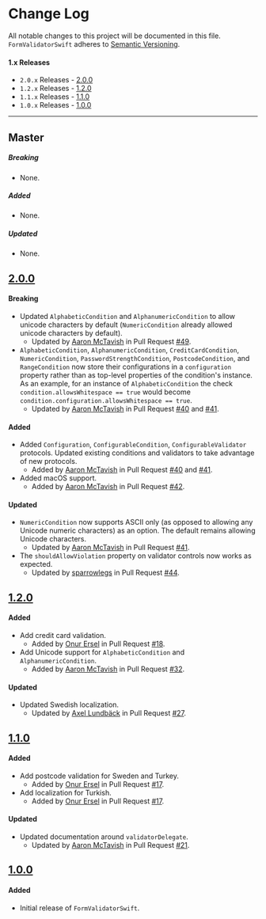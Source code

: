 # Change Log

All notable changes to this project will be documented in this file.
`FormValidatorSwift` adheres to [Semantic Versioning](http://semver.org/).

#### 1.x Releases
- `2.0.x` Releases - [2.0.0](#200)
- `1.2.x` Releases - [1.2.0](#120)
- `1.1.x` Releases - [1.1.0](#110)
- `1.0.x` Releases - [1.0.0](#100)

---

## Master

##### Breaking

- None.

##### Added

- None.

##### Updated

- None.

## [2.0.0](https://github.com/ustwo/formvalidator-swift/releases/tag/v2.0.0)

#### Breaking
- Updated `AlphabeticCondition` and `AlphanumericCondition` to allow unicode characters by default (`NumericCondition` already allowed unicode characters by default).
    - Updated by [Aaron McTavish](https://github.com/aamctustwo) in Pull Request [#49](https://github.com/ustwo/formvalidator-swift/pull/49).
- `AlphabeticCondition`, `AlphanumericCondition`, `CreditCardCondition`, `NumericCondition`, `PasswordStrengthCondition`, `PostcodeCondition`, and `RangeCondition` now store their configurations in a `configuration` property rather than as top-level properties of the condition's instance. As an example, for an instance of `AlphabeticCondition` the check `condition.allowsWhitespace == true` would become `condition.configuration.allowsWhitespace == true`.
    - Updated by [Aaron McTavish](https://github.com/aamctustwo) in Pull Request [#40](https://github.com/ustwo/formvalidator-swift/pull/40) and [#41](https://github.com/ustwo/formvalidator-swift/pull/41).

#### Added
- Added `Configuration`, `ConfigurableCondition`, `ConfigurableValidator` protocols. Updated existing conditions and validators to take advantage of new protocols.
    - Added by [Aaron McTavish](https://github.com/aamctustwo) in Pull Request [#40](https://github.com/ustwo/formvalidator-swift/pull/40) and [#41](https://github.com/ustwo/formvalidator-swift/pull/41).
- Added macOS support.
    - Added by [Aaron McTavish](https://github.com/aamctustwo) in Pull Request [#42](https://github.com/ustwo/formvalidator-swift/pull/42).

#### Updated
- `NumericCondition` now supports ASCII only (as opposed to allowing any Unicode numeric characters) as an option. The default remains allowing Unicode characters.
    - Updated by [Aaron McTavish](https://github.com/aamctustwo) in Pull Request [#41](https://github.com/ustwo/formvalidator-swift/pull/41).
- The `shouldAllowViolation` property on validator controls now works as expected.
    - Updated by [sparrowlegs](https://github.com/sparrowlegs) in Pull Request [#44](https://github.com/ustwo/formvalidator-swift/pull/44).

## [1.2.0](https://github.com/ustwo/formvalidator-swift/releases/tag/v1.2.0)

#### Added
- Add credit card validation.
    - Added by [Onur Ersel](https://github.com/onurersel) in Pull Request [#18](https://github.com/ustwo/formvalidator-swift/pull/18).
- Add Unicode support for `AlphabeticCondition` and `AlphanumericCondition`.
    - Added by [Aaron McTavish](https://github.com/aamctustwo) in Pull Request [#32](https://github.com/ustwo/formvalidator-swift/pull/32).

#### Updated
- Updated Swedish localization.
    - Updated by [Axel Lundbäck](https://github.com/axellundback) in Pull Request [#27](https://github.com/ustwo/formvalidator-swift/pull/27).

## [1.1.0](https://github.com/ustwo/formvalidator-swift/releases/tag/v1.1.0)

#### Added
- Add postcode validation for Sweden and Turkey.
    - Added by [Onur Ersel](https://github.com/onurersel) in Pull Request [#17](https://github.com/ustwo/formvalidator-swift/pull/17).
- Add localization for Turkish.
    - Added by [Onur Ersel](https://github.com/onurersel) in Pull Request [#17](https://github.com/ustwo/formvalidator-swift/pull/17).

#### Updated
- Updated documentation around `validatorDelegate`.
    - Updated by [Aaron McTavish](https://github.com/aamctustwo) in Pull Request [#21](https://github.com/ustwo/formvalidator-swift/pull/21).

## [1.0.0](https://github.com/ustwo/formvalidator-swift/releases/tag/v1.0.0)

#### Added
- Initial release of `FormValidatorSwift`.
